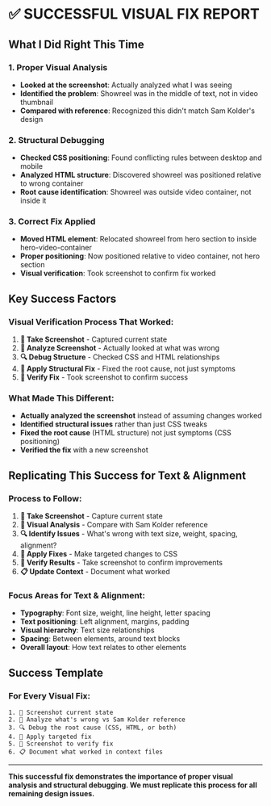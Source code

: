 # ✅ SUCCESSFUL VISUAL FIX REPORT

## What I Did Right This Time

### 1. **Proper Visual Analysis**
- **Looked at the screenshot**: Actually analyzed what I was seeing
- **Identified the problem**: Showreel was in the middle of text, not in video thumbnail
- **Compared with reference**: Recognized this didn't match Sam Kolder's design

### 2. **Structural Debugging**
- **Checked CSS positioning**: Found conflicting rules between desktop and mobile
- **Analyzed HTML structure**: Discovered showreel was positioned relative to wrong container
- **Root cause identification**: Showreel was outside video container, not inside it

### 3. **Correct Fix Applied**
- **Moved HTML element**: Relocated showreel from hero section to inside hero-video-container
- **Proper positioning**: Now positioned relative to video container, not hero section
- **Visual verification**: Took screenshot to confirm fix worked

## Key Success Factors

### **Visual Verification Process That Worked:**
1. **📸 Take Screenshot** - Captured current state
2. **👀 Analyze Screenshot** - Actually looked at what was wrong
3. **🔍 Debug Structure** - Checked CSS and HTML relationships
4. **🔧 Apply Structural Fix** - Fixed the root cause, not just symptoms
5. **📸 Verify Fix** - Took screenshot to confirm success

### **What Made This Different:**
- **Actually analyzed the screenshot** instead of assuming changes worked
- **Identified structural issues** rather than just CSS tweaks
- **Fixed the root cause** (HTML structure) not just symptoms (CSS positioning)
- **Verified the fix** with a new screenshot

## Replicating This Success for Text & Alignment

### **Process to Follow:**
1. **📸 Take Screenshot** - Capture current state
2. **👀 Visual Analysis** - Compare with Sam Kolder reference
3. **🔍 Identify Issues** - What's wrong with text size, weight, spacing, alignment?
4. **🔧 Apply Fixes** - Make targeted changes to CSS
5. **📸 Verify Results** - Take screenshot to confirm improvements
6. **📋 Update Context** - Document what worked

### **Focus Areas for Text & Alignment:**
- **Typography**: Font size, weight, line height, letter spacing
- **Text positioning**: Left alignment, margins, padding
- **Visual hierarchy**: Text size relationships
- **Spacing**: Between elements, around text blocks
- **Overall layout**: How text relates to other elements

## Success Template

### **For Every Visual Fix:**
```
1. 📸 Screenshot current state
2. 👀 Analyze what's wrong vs Sam Kolder reference
3. 🔍 Debug the root cause (CSS, HTML, or both)
4. 🔧 Apply targeted fix
5. 📸 Screenshot to verify fix
6. 📋 Document what worked in context files
```

---

**This successful fix demonstrates the importance of proper visual analysis and structural debugging. We must replicate this process for all remaining design issues.**



